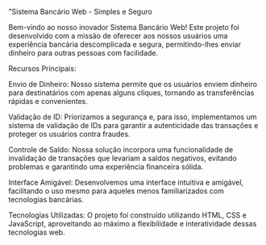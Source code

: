"Sistema Bancário Web - Simples e Seguro

Bem-vindo ao nosso inovador Sistema Bancário Web! Este projeto foi desenvolvido com a missão de oferecer aos nossos usuários uma experiência bancária descomplicada e segura, permitindo-lhes enviar dinheiro para outras pessoas com facilidade.

Recursos Principais:

Envio de Dinheiro: Nosso sistema permite que os usuários enviem dinheiro para destinatários com apenas alguns cliques, tornando as transferências rápidas e convenientes.

Validação de ID: Priorizamos a segurança e, para isso, implementamos um sistema de validação de IDs para garantir a autenticidade das transações e proteger os usuários contra fraudes.

Controle de Saldo: Nossa solução incorpora uma funcionalidade de invalidação de transações que levariam a saldos negativos, evitando problemas e garantindo uma experiência financeira sólida.

Interface Amigável: Desenvolvemos uma interface intuitiva e amigável, facilitando o uso mesmo para aqueles menos familiarizados com tecnologias bancárias.

Tecnologias Utilizadas: O projeto foi construído utilizando HTML, CSS e JavaScript, aproveitando ao máximo a flexibilidade e interatividade dessas tecnologias web.

